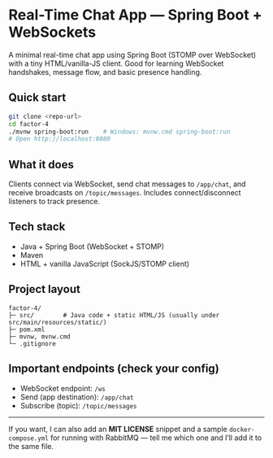 # Real-Time Chat App — Spring Boot + WebSockets

A minimal real-time chat app using Spring Boot (STOMP over WebSocket) with a tiny HTML/vanilla-JS client. Good for learning WebSocket handshakes, message flow, and basic presence handling.

## Quick start

```bash
git clone <repo-url>
cd factor-4
./mvnw spring-boot:run    # Windows: mvnw.cmd spring-boot:run
# Open http://localhost:8080
```

## What it does

Clients connect via WebSocket, send chat messages to `/app/chat`, and receive broadcasts on `/topic/messages`. Includes connect/disconnect listeners to track presence.

## Tech stack

* Java + Spring Boot (WebSocket + STOMP)
* Maven
* HTML + vanilla JavaScript (SockJS/STOMP client)

## Project layout

```
factor-4/
├─ src/        # Java code + static HTML/JS (usually under src/main/resources/static/)
├─ pom.xml
├─ mvnw, mvnw.cmd
└─ .gitignore
```

## Important endpoints (check your config)

* WebSocket endpoint: `/ws`
* Send (app destination): `/app/chat`
* Subscribe (topic): `/topic/messages`



---

If you want, I can also add an **MIT LICENSE** snippet and a sample `docker-compose.yml` for running with RabbitMQ — tell me which one and I’ll add it to the same file.
